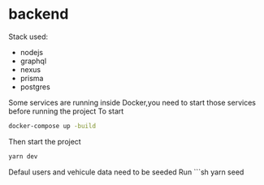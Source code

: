 # backend
Stack used:
- nodejs
- graphql
- nexus
- prisma
- postgres

Some services are running inside Docker,you need to start those services before running the project
To start
```sh
docker-compose up -build
```
Then start the project
```sh
yarn dev
```
Defaul users and vehicule data need to be seeded
Run ```sh 
yarn seed
```
